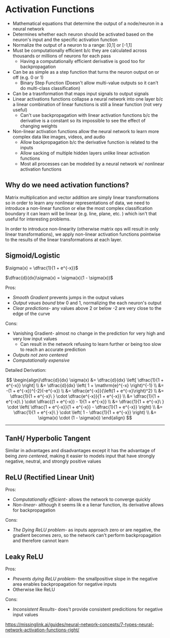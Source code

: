 # Activation Functions

- Mathematical equations that determine the output of a node/neuron in a neural network
- Determines whether each neuron should be activated based on the neuron's input and the specific activation function
- Normalize the output of a neuron to a range: [0,1] or [-1,1]
- Must be computationally efficient b/c they are calculated across thousands or millions of neurons for each pass
  - Having a computationally efficient derivative is good too for backpropagation
- Can be as simple as a step function that turns the neuron output on or off (e.g. 0 or 1) 
  - Binary Step Function (Doesn't allow multi-value outputs so it can't do multi-class classification)
- Can be a trasnformation that maps input signals to output signals
- Linear activations functions collapse a neural network into one layer b/c a linear combination of linear functions is still a linear function (not very useful)
  - Can't use backpropagation with linear activation functions b/c the derivative is a constant so its impossible to see the effect of changing weights
- Non-linear activation functions allow the neural network to learn more complex data like images, videos, and audio
  - Allow backpropagation b/c the derivative function is related to the inputs
  - Allow sacking of multiple hidden layers unlike linear activation functions
  - Most all processes can be modeled by a neural network w/ nonlinear activation functions

## Why do we need activation functions?
Matrix multiplication and vector addition are simply linear transformations so in order to learn any nonlinear representations of data, we need to introduce a non-linear function or else the most complex classification boundary it can learn will be linear (e.g. line, plane, etc. ) which isn't that useful for interesting problems.

In order to introduce non-linearity (otherwise matrix ops will result in only linear transformations), we apply non-linear activation functions pointwise to the results of the linear transformations at each layer.

## Sigmoid/Logistic 
$\sigma(x) = \dfrac{1}{1 + e^{-x}}$

$\dfrac{d}{dx}\sigma(x) = \sigma(x)(1 - \sigma(x))$

Pros: 

- *Smooth Gradient* prevents jumps in the output values
- *Output vaues bound* btw 0 and 1, normalizing the each neuron's output
- *Clear predictions*- any values above 2 or below -2 are very close to the edge of the curve 

Cons:

- Vanishing Gradient- almost no change in the prediction for very high and very low input values
  - Can result in the network refusing to learn further or being too slow to reach an accurate prediction
- *Outputs not zero centered*
- *Computationally expensive*



Detailed Derivation:

$$ \begin{align}\dfrac{d}{dx} \sigma(x) &= \dfrac{d}{dx} \left[ \dfrac{1}{1 + e^{-x}} \right] \\ &= \dfrac{d}{dx} \left( 1 + \mathrm{e}^{-x} \right)^{-1} \\ &= -(1 + e^{-x})^{-2}(-e^{-x}) \\ &= \dfrac{e^{-x}}{\left(1 + e^{-x}\right)^2} \\ &= \dfrac{1}{1 + e^{-x}\ } \cdot \dfrac{e^{-x}}{1 + e^{-x}}  \\ &= \dfrac{1}{1 + e^{-x}\ } \cdot \dfrac{(1 + e^{-x}) - 1}{1 + e^{-x}}  \\ &= \dfrac{1}{1 + e^{-x}\ } \cdot \left( \dfrac{1 + e^{-x}}{1 + e^{-x}} - \dfrac{1}{1 + e^{-x}} \right) \\ &= \dfrac{1}{1 + e^{-x}\ } \cdot \left( 1 - \dfrac{1}{1 + e^{-x}} \right) \\ &= \sigma(x) \cdot (1 - \sigma(x)) \end{align} $$

---

## TanH/ Hyperbolic Tangent
Similar in advantages and disadvantages except it has the advantage of being *zero centered*, making it easier to models input that have strongly negative, neutral, and strongly positive values



## ReLU (Rectified Linear Unit)
Pros: 

- *Computationally efficient*- allows the network to converge quickly 
- *Non-linear*- although it seems lik e a lienar function, its derivative allows for backpropagation

Cons:

- *The Dying ReLU problem*- as inputs approach zero or are negative, the gradient becomes zero, so the network can't perform backpropagation and therefore cannot learn



## Leaky ReLU
Pros:

- *Prevents dying ReLU problem*- the smallpositive slope in the negative area enables backpropagation for negative inputs
- Otherwise like ReLU

Cons:

- *Inconsistent Results*- does't provide consistent predicitions for negative input values

https://missinglink.ai/guides/neural-network-concepts/7-types-neural-network-activation-functions-right/